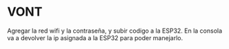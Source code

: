 # VONT

Agregar la red wifi y la contraseña, y subir codigo a la ESP32. En la consola va a devolver la ip asignada a la ESP32 para poder manejarlo.
